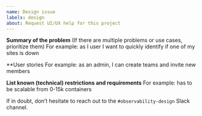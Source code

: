 ```yaml
---
name: Design issue
labels: design
about: Request UI/UX help for this project
---
```


**Summary of the problem** (If there are multiple problems or use cases, prioritize them)
For example: as I user I want to quickly identify if one of my sites is down

**User stories
For example: as an admin, I can create teams and invite new members

**List known (technical) restrictions and requirements**
For example: has to be scalable from 0-15k containers

If in doubt, don’t hesitate to reach out to the `#observability-design` Slack channel.
